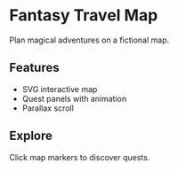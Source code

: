 # Fantasy Travel Map

Plan magical adventures on a fictional map.

## Features
- SVG interactive map
- Quest panels with animation
- Parallax scroll

## Explore
Click map markers to discover quests.
